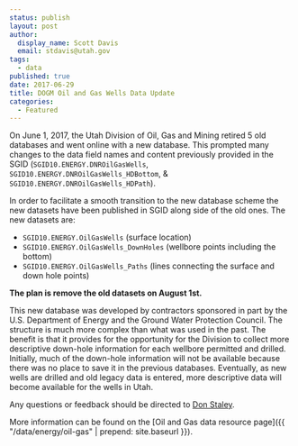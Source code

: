```yaml
---
status: publish
layout: post
author:
  display_name: Scott Davis
  email: stdavis@utah.gov
tags:
  - data
published: true
date: 2017-06-29
title: DOGM Oil and Gas Wells Data Update
categories:
  - Featured
---
```


On June 1, 2017, the Utah Division of Oil, Gas and Mining retired 5 old databases and went online with a new database. This prompted many changes to the data field names and content previously provided in the SGID (`SGID10.ENERGY.DNROilGasWells`, `SGID10.ENERGY.DNROilGasWells_HDBottom`, & `SGID10.ENERGY.DNROilGasWells_HDPath`).

In order to facilitate a smooth transition to the new database scheme the new datasets have been published in SGID along side of the old ones. The new datasets are:
- `SGID10.ENERGY.OilGasWells` (surface location)
- `SGID10.ENERGY.OilGasWells_DownHoles` (wellbore points including the bottom)
- `SGID10.ENERGY.OilGasWells_Paths` (lines connecting the surface and down hole points)

**The plan is remove the old datasets on August 1st.**

This new database was developed by contractors sponsored in part by the U.S. Department of Energy and the Ground Water Protection Council. The structure is much more complex than what was used in the past. The benefit is that it provides for the opportunity for the Division to collect more descriptive down-hole information for each wellbore permitted and drilled. Initially, much of the down-hole information will not be available because there was no place to save it in the previous databases. Eventually, as new wells are drilled and old legacy data is entered, more descriptive data will become available for the wells in Utah.

Any questions or feedback should be directed to [Don Staley](mailto:donstaley@utah.gov).

More information can be found on the [Oil and Gas data resource page]({{ "/data/energy/oil-gas" | prepend: site.baseurl }}).
